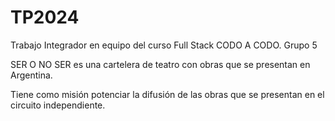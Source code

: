 # TP2024
Trabajo Integrador en equipo del curso Full Stack CODO A CODO. Grupo 5

SER O NO SER es una cartelera de teatro con obras que se presentan en Argentina. 

Tiene como misión potenciar la difusión de las obras que se presentan en el circuito independiente.


